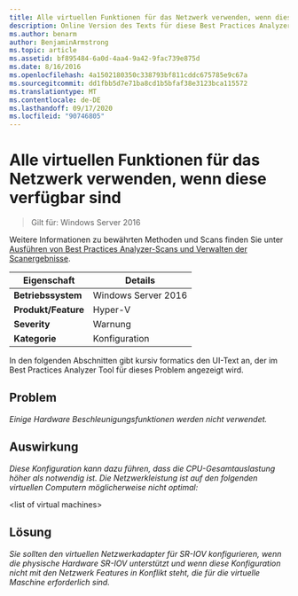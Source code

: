 ```yaml
---
title: Alle virtuellen Funktionen für das Netzwerk verwenden, wenn diese verfügbar sind
description: Online Version des Texts für diese Best Practices Analyzer Regel.
ms.author: benarm
author: BenjaminArmstrong
ms.topic: article
ms.assetid: bf895484-6a0d-4aa4-9a42-9fac739e875d
ms.date: 8/16/2016
ms.openlocfilehash: 4a1502180350c338793bf811cddc675785e9c67a
ms.sourcegitcommit: dd1fbb5d7e71ba8cd1b5bfaf38e3123bca115572
ms.translationtype: MT
ms.contentlocale: de-DE
ms.lasthandoff: 09/17/2020
ms.locfileid: "90746805"
---
```

# <a name="use-all-virtual-functions-for-networking-when-they-are-available"></a>Alle virtuellen Funktionen für das Netzwerk verwenden, wenn diese verfügbar sind

>Gilt für: Windows Server 2016

Weitere Informationen zu bewährten Methoden und Scans finden Sie unter [Ausführen von Best Practices Analyzer-Scans und Verwalten der Scanergebnisse](https://go.microsoft.com/fwlink/p/?LinkID=223177).

|Eigenschaft|Details|
|-|-|
|**Betriebssystem**|Windows Server 2016|
|**Produkt/Feature**|Hyper-V|
|**Severity**|Warnung|
|**Kategorie**|Konfiguration|

In den folgenden Abschnitten gibt kursiv formatics den UI-Text an, der im Best Practices Analyzer Tool für dieses Problem angezeigt wird.

## <a name="issue"></a>Problem
*Einige Hardware Beschleunigungsfunktionen werden nicht verwendet.*

## <a name="impact"></a>Auswirkung
*Diese Konfiguration kann dazu führen, dass die CPU-Gesamtauslastung höher als notwendig ist. Die Netzwerkleistung ist auf den folgenden virtuellen Computern möglicherweise nicht optimal:*

\<list of virtual machines>

## <a name="resolution"></a>Lösung
*Sie sollten den virtuellen Netzwerkadapter für SR-IOV konfigurieren, wenn die physische Hardware SR-IOV unterstützt und wenn diese Konfiguration nicht mit den Netzwerk Features in Konflikt steht, die für die virtuelle Maschine erforderlich sind.*



